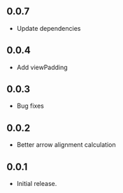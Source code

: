 ## 0.0.7
* Update dependencies

## 0.0.4

* Add viewPadding

## 0.0.3

* Bug fixes

## 0.0.2

* Better arrow alignment calculation

## 0.0.1

* Initial release.
